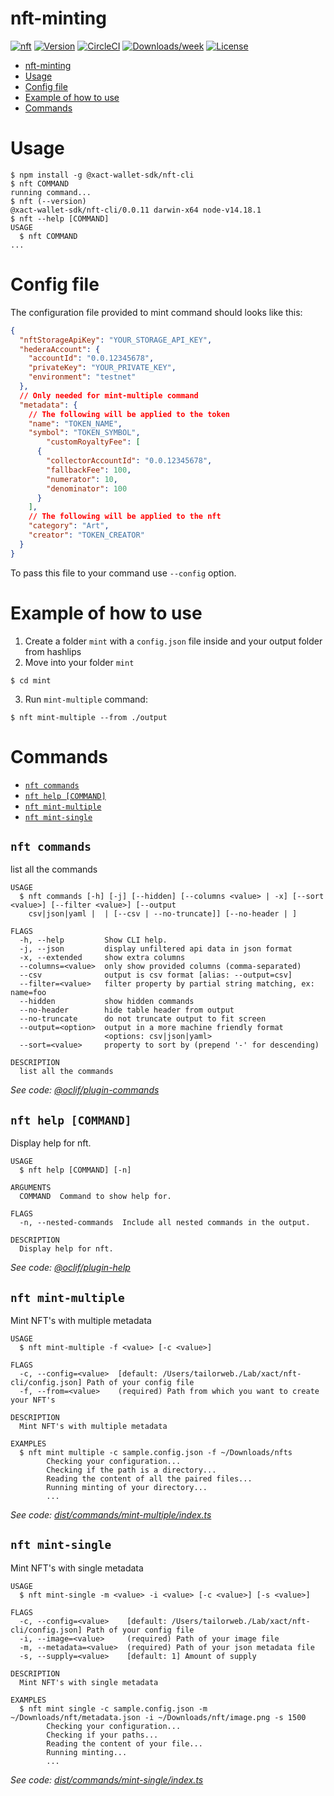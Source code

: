# nft-minting

[![nft](https://img.shields.io/badge/cli-nft-brightgreen.svg)](https://github.com/Xact-Team/nft-cli)
[![Version](https://img.shields.io/npm/v/@xact-wallet-sdk/nft-cli.svg)](https://www.npmjs.com/package/@xact-wallet-sdk/nft-cli)
[![CircleCI](https://circleci.com/gh/Xact-Team/nft-cli/tree/main.svg?style=shield)](https://circleci.com/gh/Xact-Team/nft-cli/tree/main)
[![Downloads/week](https://img.shields.io/npm/dw/@xact-wallet-sdk/nft-cli.svg)](hhttps://www.npmjs.com/package/@xact-wallet-sdk/nft-cli)
[![License](https://img.shields.io/npm/l/@xact-wallet-sdk/nft-cli.svg)](https://github.com/Xact-Team/nft-cli/blob/main/LICENSE)

<!-- toc -->
* [nft-minting](#nft-minting)
* [Usage](#usage)
* [Config file](#config-file)
* [Example of how to use](#example-of-how-to-use)
* [Commands](#commands)
<!-- tocstop -->
# Usage
<!-- usage -->
```sh-session
$ npm install -g @xact-wallet-sdk/nft-cli
$ nft COMMAND
running command...
$ nft (--version)
@xact-wallet-sdk/nft-cli/0.0.11 darwin-x64 node-v14.18.1
$ nft --help [COMMAND]
USAGE
  $ nft COMMAND
...
```
<!-- usagestop -->

# Config file

The configuration file provided to mint command should looks like this:

```json
{
  "nftStorageApiKey": "YOUR_STORAGE_API_KEY",
  "hederaAccount": {
    "accountId": "0.0.12345678",
    "privateKey": "YOUR_PRIVATE_KEY",
    "environment": "testnet"
  },
  // Only needed for mint-multiple command
  "metadata": {
    // The following will be applied to the token
    "name": "TOKEN_NAME",
    "symbol": "TOKEN_SYMBOL",
        "customRoyaltyFee": [
      {
        "collectorAccountId": "0.0.12345678",
        "fallbackFee": 100,
        "numerator": 10,
        "denominator": 100
      }
    ],
    // The following will be applied to the nft
    "category": "Art",
    "creator": "TOKEN_CREATOR"
  }
}
```

To pass this file to your command use `--config` option.

# Example of how to use

1. Create a folder `mint` with a `config.json` file inside and your output folder from hashlips
2. Move into your folder `mint`
```shell
$ cd mint
```
3. Run `mint-multiple` command:
```shell
$ nft mint-multiple --from ./output
```

# Commands
<!-- commands -->
* [`nft commands`](#nft-commands)
* [`nft help [COMMAND]`](#nft-help-command)
* [`nft mint-multiple`](#nft-mint-multiple)
* [`nft mint-single`](#nft-mint-single)

## `nft commands`

list all the commands

```
USAGE
  $ nft commands [-h] [-j] [--hidden] [--columns <value> | -x] [--sort <value>] [--filter <value>] [--output
    csv|json|yaml |  | [--csv | --no-truncate]] [--no-header | ]

FLAGS
  -h, --help         Show CLI help.
  -j, --json         display unfiltered api data in json format
  -x, --extended     show extra columns
  --columns=<value>  only show provided columns (comma-separated)
  --csv              output is csv format [alias: --output=csv]
  --filter=<value>   filter property by partial string matching, ex: name=foo
  --hidden           show hidden commands
  --no-header        hide table header from output
  --no-truncate      do not truncate output to fit screen
  --output=<option>  output in a more machine friendly format
                     <options: csv|json|yaml>
  --sort=<value>     property to sort by (prepend '-' for descending)

DESCRIPTION
  list all the commands
```

_See code: [@oclif/plugin-commands](https://github.com/oclif/plugin-commands/blob/v2.0.1/src/commands/commands.ts)_

## `nft help [COMMAND]`

Display help for nft.

```
USAGE
  $ nft help [COMMAND] [-n]

ARGUMENTS
  COMMAND  Command to show help for.

FLAGS
  -n, --nested-commands  Include all nested commands in the output.

DESCRIPTION
  Display help for nft.
```

_See code: [@oclif/plugin-help](https://github.com/oclif/plugin-help/blob/v5.1.9/src/commands/help.ts)_

## `nft mint-multiple`

Mint NFT's with multiple metadata

```
USAGE
  $ nft mint-multiple -f <value> [-c <value>]

FLAGS
  -c, --config=<value>  [default: /Users/tailorweb./Lab/xact/nft-cli/config.json] Path of your config file
  -f, --from=<value>    (required) Path from which you want to create your NFT's

DESCRIPTION
  Mint NFT's with multiple metadata

EXAMPLES
  $ nft mint multiple -c sample.config.json -f ~/Downloads/nfts
        Checking your configuration...
        Checking if the path is a directory...
        Reading the content of all the paired files...
        Running minting of your directory...
        ...
```

_See code: [dist/commands/mint-multiple/index.ts](https://github.com/git@github.com:Xact-Team/nft-cli.git/nft-cli/blob/v0.0.11/dist/commands/mint-multiple/index.ts)_

## `nft mint-single`

Mint NFT's with single metadata

```
USAGE
  $ nft mint-single -m <value> -i <value> [-c <value>] [-s <value>]

FLAGS
  -c, --config=<value>    [default: /Users/tailorweb./Lab/xact/nft-cli/config.json] Path of your config file
  -i, --image=<value>     (required) Path of your image file
  -m, --metadata=<value>  (required) Path of your json metadata file
  -s, --supply=<value>    [default: 1] Amount of supply

DESCRIPTION
  Mint NFT's with single metadata

EXAMPLES
  $ nft mint single -c sample.config.json -m ~/Downloads/nft/metadata.json -i ~/Downloads/nft/image.png -s 1500
        Checking your configuration...
        Checking if your paths...
        Reading the content of your file...
        Running minting...
        ...
```

_See code: [dist/commands/mint-single/index.ts](https://github.com/git@github.com:Xact-Team/nft-cli.git/nft-cli/blob/v0.0.11/dist/commands/mint-single/index.ts)_
<!-- commandsstop -->
